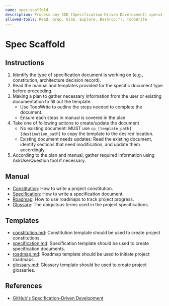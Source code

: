 ```yaml
---
name: spec-scaffold
description: Process any SDD (Specification-Driven Development) operations related to creating or updating specification documents. Always use this skill when dealing with specifications, e.g. constitution, specification document, architecture-related documents, roadmap, etc.
allowed-tools: Read, Grep, Glob, Explore, Bash(cp:*), TodoWrite
---
```


# Spec Scaffold

## Instructions

1. Identify the type of specification document is working on (e.g., constitution, architecture decision record).
2. Read the manual and templates provided for the specific document type before proceeding.
3. Making a plan to gather necessary information from the user or existing documentation to fill out the template.
    - Use TodoWrite to outline the steps needed to complete the document.
    - Ensure each steps in manual is covered in the plan.
4. Take one of following actions to create/update the document
    - No existing document: MUST use `cp [template_path] [destination_path]` to copy the template to the desired location.
    - Existing document needs updates: Read the existing document, identify sections that need modification, and update them accordingly.
5. According to the plan and manual, gather required information using AskUserQuestion tool if necessary.

## Manual

- [Constitution](./references/constitution.md): How to write a project constitution.
- [Specification](./references/specification.md): How to write a specification document.
- [Roadmap](./references/roadmap.md): How to use roadmaps to track project progress.
- [Glossary](./references/glossary.md): The ubiquitous terms used in the project specifications.

## Templates

- [constitution.md](./templates/constitution.md): Constitution template should be used to create project constitutions.
- [specification.md](./templates/specification.md): Specification template should be used to create specification documents.
- [roadmap.md](./templates/roadmap.md): Roadmap template should be used to initiate project roadmaps.
- [glossary.md](./templates/glossary.md): Glossary template should be used to create project glossaries.

## References

- [GitHub's Specification-Driven Development](https://github.com/github/spec-kit/blob/main/spec-driven.md)
